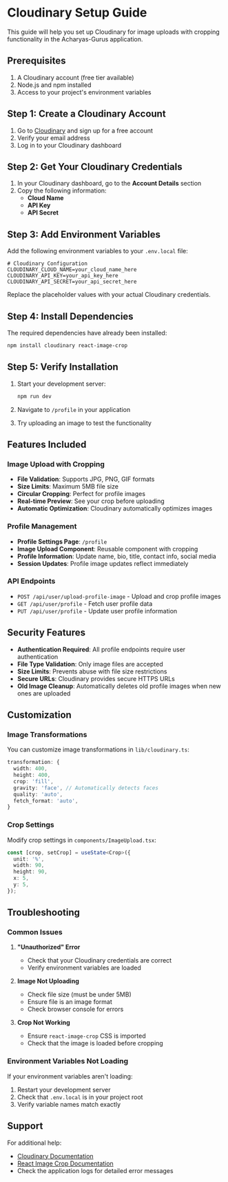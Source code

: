# Cloudinary Setup Guide

This guide will help you set up Cloudinary for image uploads with cropping functionality in the Acharyas-Gurus application.

## Prerequisites

1. A Cloudinary account (free tier available)
2. Node.js and npm installed
3. Access to your project's environment variables

## Step 1: Create a Cloudinary Account

1. Go to [Cloudinary](https://cloudinary.com/) and sign up for a free account
2. Verify your email address
3. Log in to your Cloudinary dashboard

## Step 2: Get Your Cloudinary Credentials

1. In your Cloudinary dashboard, go to the **Account Details** section
2. Copy the following information:
   - **Cloud Name**
   - **API Key**
   - **API Secret**

## Step 3: Add Environment Variables

Add the following environment variables to your `.env.local` file:

```env
# Cloudinary Configuration
CLOUDINARY_CLOUD_NAME=your_cloud_name_here
CLOUDINARY_API_KEY=your_api_key_here
CLOUDINARY_API_SECRET=your_api_secret_here
```

Replace the placeholder values with your actual Cloudinary credentials.

## Step 4: Install Dependencies

The required dependencies have already been installed:

```bash
npm install cloudinary react-image-crop
```

## Step 5: Verify Installation

1. Start your development server:
   ```bash
   npm run dev
   ```

2. Navigate to `/profile` in your application
3. Try uploading an image to test the functionality

## Features Included

### Image Upload with Cropping
- **File Validation**: Supports JPG, PNG, GIF formats
- **Size Limits**: Maximum 5MB file size
- **Circular Cropping**: Perfect for profile images
- **Real-time Preview**: See your crop before uploading
- **Automatic Optimization**: Cloudinary automatically optimizes images

### Profile Management
- **Profile Settings Page**: `/profile`
- **Image Upload Component**: Reusable component with cropping
- **Profile Information**: Update name, bio, title, contact info, social media
- **Session Updates**: Profile image updates reflect immediately

### API Endpoints
- `POST /api/user/upload-profile-image` - Upload and crop profile images
- `GET /api/user/profile` - Fetch user profile data
- `PUT /api/user/profile` - Update user profile information

## Security Features

- **Authentication Required**: All profile endpoints require user authentication
- **File Type Validation**: Only image files are accepted
- **Size Limits**: Prevents abuse with file size restrictions
- **Secure URLs**: Cloudinary provides secure HTTPS URLs
- **Old Image Cleanup**: Automatically deletes old profile images when new ones are uploaded

## Customization

### Image Transformations
You can customize image transformations in `lib/cloudinary.ts`:

```typescript
transformation: {
  width: 400,
  height: 400,
  crop: 'fill',
  gravity: 'face', // Automatically detects faces
  quality: 'auto',
  fetch_format: 'auto',
}
```

### Crop Settings
Modify crop settings in `components/ImageUpload.tsx`:

```typescript
const [crop, setCrop] = useState<Crop>({
  unit: '%',
  width: 90,
  height: 90,
  x: 5,
  y: 5,
});
```

## Troubleshooting

### Common Issues

1. **"Unauthorized" Error**
   - Check that your Cloudinary credentials are correct
   - Verify environment variables are loaded

2. **Image Not Uploading**
   - Check file size (must be under 5MB)
   - Ensure file is an image format
   - Check browser console for errors

3. **Crop Not Working**
   - Ensure `react-image-crop` CSS is imported
   - Check that the image is loaded before cropping

### Environment Variables Not Loading

If your environment variables aren't loading:

1. Restart your development server
2. Check that `.env.local` is in your project root
3. Verify variable names match exactly

## Support

For additional help:
- [Cloudinary Documentation](https://cloudinary.com/documentation)
- [React Image Crop Documentation](https://github.com/ricardo-ch/react-image-crop)
- Check the application logs for detailed error messages 